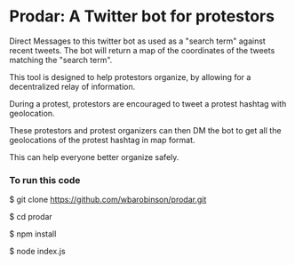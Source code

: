 # Prodar: A Twitter bot for protestors

Direct Messages to this twitter bot as used as a "search term" against recent tweets.
The bot will return a map of the coordinates of the tweets matching the "search term".

This tool is designed to help protestors organize, by allowing for a decentralized relay of information.

During a protest, protestors are encouraged to tweet a protest hashtag with geolocation.

These protestors and protest organizers can then DM the bot to get all the geolocations of the protest hashtag in map format.

This can help everyone better organize safely.


### To run this code

$ git clone https://github.com/wbarobinson/prodar.git

$ cd prodar

$ npm install

$ node index.js